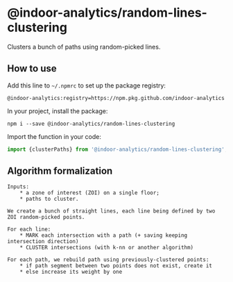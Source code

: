 # @indoor-analytics/random-lines-clustering

Clusters a bunch of paths using random-picked lines.

## How to use

Add this line to `~/.npmrc` to set up the package registry:
```shell
@indoor-analytics:registry=https://npm.pkg.github.com/indoor-analytics
```

In your project, install the package:
```shell
npm i --save @indoor-analytics/random-lines-clustering
```

Import the function in your code:
```javascript
import {clusterPaths} from '@indoor-analytics/random-lines-clustering';
```

## Algorithm formalization

```text
Inputs:
    * a zone of interest (ZOI) on a single floor;
    * paths to cluster.

We create a bunch of straight lines, each line being defined by two ZOI random-picked points.

For each line:
    * MARK each intersection with a path (+ saving keeping intersection direction)
    * CLUSTER intersections (with k-nn or another algorithm)
    
For each path, we rebuild path using previously-clustered points:
    * if path segment between two points does not exist, create it
    * else increase its weight by one
```
